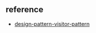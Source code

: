 ## reference
* [design-pattern-visitor-pattern](https://www.bookstack.cn/read/design-pattern-in-javascript/design-pattern-visitor-pattern-README.md)